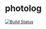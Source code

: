 # photolog

[![Build Status](https://travis-ci.org/englishman/photolog.svg)](https://travis-ci.org/englishman/photolog)